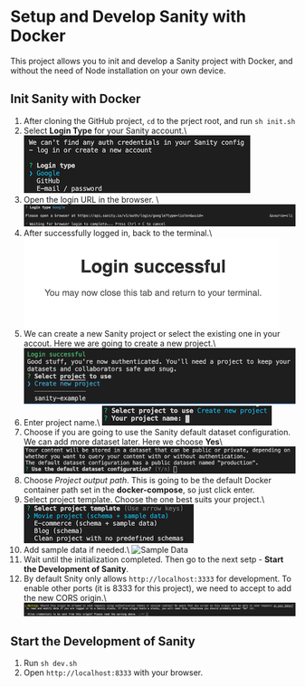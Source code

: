 # Setup and Develop Sanity with Docker

This project allows you to init and develop a Sanity project with Docker, and without the need of Node installation on your own device.

## Init Sanity with Docker

1. After cloning the GitHub project, `cd` to the prject root, and run `sh init.sh`
2. Select **Login Type** for your Sanity account.\ ![Login Type](/procedure-images/login-type.png)
3. Open the login URL in the browser. \ ![Login URL](/procedure-images/login-url.png)
4. After successfully logged in, back to the terminal.\ ![Login Success](/procedure-images/login-success.png)
5. We can create a new Sanity project or select the existing one in your accout. Here we are going to create a new project.\ ![Select Project](/procedure-images/select-project.png)
6. Enter project name.\ ![Project Name](/procedure-images/project-name.png)
7. Choose if you are going to use the Sanity default dataset configuration. We can add more dataset later. Here we choose **Yes**\ ![Dataset Configuration](/procedure-images/dataset-config.png)
8. Choose _Project output path_. This is going to be the default Docker container path set in the **docker-compose**, so just click enter.
9. Select project template. Choose the one best suits your project.\ ![Project Template](/procedure-images/project-template.png)
10. Add sample data if needed.\ ![Sample Data](/procedure-images/sample-date.png)
11. Wait until the initialization completed. Then go to the next setp - **Start the Development of Sanity**.
12. By default Snity only allows `http://localhost:3333` for development. To enable other ports (it is 8333 for this project), we need to accept to add the new CORS origin.\ ![CORS Origin](/procedure-images/cors-origin.png)

## Start the Development of Sanity

1. Run `sh dev.sh`
2. Open `http://localhost:8333` with your browser.
